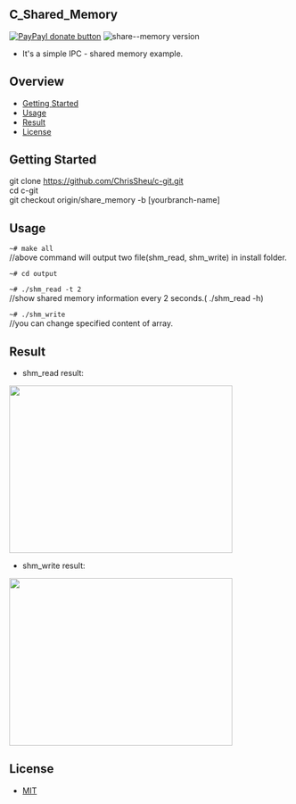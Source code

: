 ## C_Shared_Memory

[![PayPayl donate button](https://img.shields.io/badge/paypal-donate-yellow.svg)](https://www.paypal.com/cgi-bin/webscr?cmd=_s-xclick&hosted_button_id=JCT98Z2B5WMM8 "Donate once-off to this project using Paypal")
![share--memory version](https://img.shields.io/badge/share--memory-1.0.0-red.svg)

* It's a simple IPC - shared memory example.

## Overview

* [Getting Started](#getting-started)
* [Usage](#usage)
* [Result](#result)
* [License](#license)

## Getting Started
git clone https://github.com/ChrisSheu/c-git.git<br>
cd c-git<br>
git checkout origin/share_memory -b [yourbranch-name]

## Usage
`~# make all`<br>
//above command will output two file(shm_read, shm_write) in install folder.

`~# cd output`


`~# ./shm_read -t 2`<br>
//show shared memory information every 2 seconds.( ./shm_read -h)

`~# ./shm_write`<br>
//you can change specified content of array.

## Result

* shm_read result:

<div>
<img src="https://raw.githubusercontent.com/ChrisSheu/C_shared_memory/master/tree/share_memory/docs/read.png" align="left|bottom" height="300" width="400">
</div>

* shm_write result:

<div>
<img src="https://raw.githubusercontent.com/ChrisSheu/C_shared_memory/master/tree/share_memory/docs/write.png" align="left|bottom" height="300" width="400">
</div>

## License
* [MIT](http://opensource.org/licenses/MIT)

